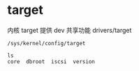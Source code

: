 # target


内核 target 提供 dev 共享功能
drivers/target
```shell
/sys/kernel/config/target

ls
core  dbroot  iscsi  version
```
